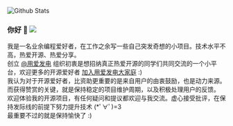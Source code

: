 ![Github Stats](https://github-readme-stats.vercel.app/api?username=adlered&bg_color=30,6495ed,b0c4de&title_color=fff&text_color=fff)

### 你好 👋 <a title="Hits" target="_blank" href="https://github.com/88250/hits"><img src="https://hits.b3log.org/adlered/hits.svg"></a>

我是一名业余编程爱好者，在工作之余写一些自己突发奇想的小项目。技术水平不高，热爱开源、热爱分享。  
创立 [@用爱发电](https://github.com/Programming-With-Love) 组织初衷是想招纳真正热爱开源的同学们共同交流的一个小平台，欢迎更多的开源爱好者 [加入用爱发电大家庭](https://hacpai.com/article/1570552518797) :)  
我认为对于开源爱好者，比资助更重要的是来自用户的由衷鼓励，也是动力来源。而获得赞赏的关键，就是保持稳定的项目维护周期，以及积极处理用户的反馈。  
欢迎体验我的开源项目，有任何疑问和提议都欢迎与我交流。虚心接受批评，在保持发际线的前提下努力提升技术 (*ﾟ∀ﾟ)=3  
最重要不过的就是保持愉快了 :)

